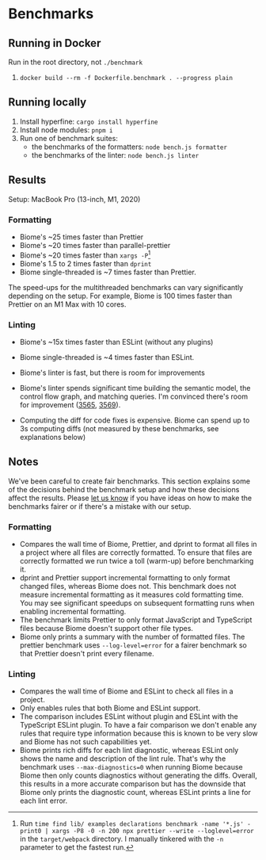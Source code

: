 # Benchmarks

## Running in Docker

Run in the root directory, not `./benchmark`

1. `docker build --rm -f Dockerfile.benchmark . --progress plain`

## Running locally

1. Install hyperfine: `cargo install hyperfine`
2. Install node modules: `pnpm i`
3. Run one of benchmark suites:
    - the benchmarks of the formatters: `node bench.js formatter`
    - the benchmarks of the linter: `node bench.js linter`

## Results

Setup: MacBook Pro (13-inch, M1, 2020)

### Formatting

-   Biome's ~25 times faster than Prettier
-   Biome's ~20 times faster than parallel-prettier
-   Biome's ~20 times faster than `xargs -P`[^1]
-   Biome's 1.5 to 2 times faster than `dprint`
-   Biome single-threaded is ~7 times faster than Prettier.

The speed-ups for the multithreaded benchmarks can vary significantly depending
on the setup. For example, Biome is 100 times faster than Prettier on an M1 Max
with 10 cores.

[^1]:
    Run
    `time find lib/ examples declarations benchmark -name '*.js' -print0 | xargs -P8 -0 -n 200 npx prettier --write --loglevel=error`
    in the `target/webpack` directory. I manually tinkered with the `-n`
    parameter to get the fastest run.

### Linting

-   Biome's ~15x times faster than ESLint (without any plugins)
-   Biome single-threaded is ~4 times faster than ESLint.

-   Biome's linter is fast, but there is room for improvements
-   Biome's linter spends significant time building the semantic model, the
    control flow graph, and matching queries. I'm convinced there's room for
    improvement ([3565](https://github.com/rome/tools/pull/3565),
    [3569](https://github.com/rome/tools/pull/3569)).
-   Computing the diff for code fixes is expensive. Biome can spend up to 3s
    computing diffs (not measured by these benchmarks, see explanations below)

## Notes

We've been careful to create fair benchmarks. This section explains some of the
decisions behind the benchmark setup and how these decisions affect the results.
Please [let us know](https://github.com/rome/tools/issues) if you have ideas on
how to make the benchmarks fairer or if there's a mistake with our setup.

### Formatting

-   Compares the wall time of Biome, Prettier, and dprint to format all files in
    a project where all files are correctly formatted. To ensure that files are
    correctly formatted we run twice a toll (warm-up) before benchmarking it.
-   dprint and Prettier support incremental formatting to only format changed
    files, whereas Biome does not. This benchmark does not measure incremental
    formatting as it measures cold formatting time. You may see significant
    speedups on subsequent formatting runs when enabling incremental formatting.
-   The benchmark limits Prettier to only format JavaScript and TypeScript files
    because Biome doesn't support other file types.
-   Biome only prints a summary with the number of formatted files. The prettier
    benchmark uses `--log-level=error` for a fairer benchmark so that Prettier
    doesn't print every filename.

### Linting

-   Compares the wall time of Biome and ESLint to check all files in a project.
-   Only enables rules that both Biome and ESLint support.
-   The comparison includes ESLint without plugin and ESLint with the TypeScript
    ESLint plugin. To have a fair comparison we don't enable any rules that
    require type information because this is known to be very slow and Biome has
    not such capabilities yet.
-   Biome prints rich diffs for each lint diagnostic, whereas ESLint only shows
    the name and description of the lint rule. That's why the benchmark uses
    `--max-diagnostics=0` when running Biome because Biome then only counts
    diagnostics without generating the diffs. Overall, this results in a more
    accurate comparison but has the downside that Biome only prints the
    diagnostic count, whereas ESLint prints a line for each lint error.
